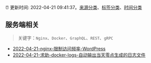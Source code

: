 :alarm_clock: 更新时间: 2022-04-21 09:41:37。[来源分类](../README.md)、[标签分类](../TAGS.md)、[时间分类](../TIMELINE.md)

## 服务端相关


> 关键字：`Nginx`、`Docker`、`GraphQL`、`REST`、`gRPC`



- [2022-04-21-nginx-限制访问频率-WordPress](https://www.v2ex.com/t/848402) 
- [2022-04-21-求助-docker-logs-自动输出当天零点生成的日志文件](https://www.v2ex.com/t/848389) 